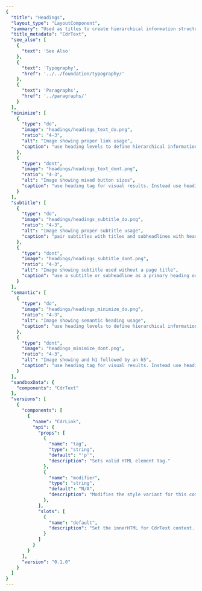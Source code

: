 ```yaml
---
{
  "title": "Headings",
  "layout_type": "LayoutComponent",
  "summary": "Used as titles to create hierarchical information structure within a page layout",
  "title_metadata": "CdrText",
  "see_also": [
    {
      "text": 'See Also'
    },
    {
      "text": 'Typography',
      "href": '../../foundation/typography/'
    },
    {
      "text": 'Paragraphs',
      "href": '../paragraphs/'
    }
  ],
  "minimize": [
    {
      "type": "do",
      "image": "headings/headings_text_do.png",
      "ratio": "4-3",
      "alt": "Image showing proper link usage",
      "caption": "use heading levels to define hierarchical information."
    },
    {
      "type": "dont",
      "image": "headings/headings_text_dont.png",
      "ratio": "4-3",
      "alt": "Image showing mixed button sizes",
      "caption": "use heading tag for visual results. Instead use heading modifiers."
    }
  ],
  "subtitle": [
    {
      "type": "do",
      "image": "headings/headings_subtitle_do.png",
      "ratio": "4-3",
      "alt": "Image showing proper subtitle usage",
      "caption": "pair subtitles with titles and subheadlines with headlines"
    },
    {
      "type": "dont",
      "image": "headings/headings_subtitle_dont.png",
      "ratio": "4-3",
      "alt": "Image showing subtitle used without a page title",
      "caption": "use a subtitle or subheadline as a primary heading or section heading."
    }
  ],
  "semantic": [
    {
      "type": "do",
      "image": "headings/headings_minimize_do.png",
      "ratio": "4-3",
      "alt": "Image showing semantic heading usage",
      "caption": "use heading levels to define hierarchical information."
    },
    {
      "type": "dont",
      "image": "headings_minimize_dont.png",
      "ratio": "4-3",
      "alt": "Image showing and h1 followed by an h5",
      "caption": "use heading tag for visual results. Instead use heading modifiers."
    }
  ],
  "sandboxData": {
    "components": "CdrText"
  },
  "versions": [
    {
      "components": [
        {
          "name": "CdrLink",
          "api": {
            "props": [
              {
                "name": "tag",
                "type": "string",
                "default": "'p'",
                "description": "Sets valid HTML element tag."
              },
              {
                "name": "modifier",
                "type": "string",
                "default": "N/A",
                "description": "Modifies the style variant for this component. Possible values: { ‘display-600’  | ‘display-700 | ‘display-800 | ‘display-900 | ‘display-1000 | ‘display-1100 | ‘display-1200 | ‘heading-300' | ‘heading-400 | ‘heading-500 | ‘heading-600 | ‘heading-700 | ‘heading-800 | ‘subheading-300 | ‘subheading-400 | ‘subheading-500 | ‘subheading-600 | }",
              },
            ],
            "slots": [
              {
                "name": "default",
                "description": "Set the innerHTML for CdrText content. This includes text and html markup."
              }
            ]
          }
        }
      ],
      "version": "0.1.0"
    }
  ]
}
---
```


<cdr-doc-tabs>
<template slot="Overview">
<cdr-doc-table-of-contents-shell>

Stuart is our first choice for larger, more expressive moments. Graphik rounds out the heading schema with smaller sizes and its simplicity allows it to play a supporting role across a wide range of projects.

**Usage Considerations**
-  Heading styles should never end with a period
-  Sentence case should be used whenever possible
-  Consider the white space around headings

## Contextual Headings

The following are recommended type styles for use at varying breakpoint sizes.

### Headline 

Use for the most prominent type style on the page in place of titles. Also, use headings rarely to emphasize important information.

<cdr-doc-example-code-pair repository-href="/src/components/text" :sandbox-data="$page.frontmatter.sandboxData" >

```html
  <cdr-text
    modifier="display-800@xs display-900">
      When you gear up, we give back
  </cdr-text>
```

</cdr-doc-example-code-pair>

### Headline/Subheadline Combination

Use when pairing with subheadlines with headline-like styles.

<cdr-doc-example-code-pair repository-href="/src/components/text" :sandbox-data="$page.frontmatter.sandboxData">

```html
  <cdr-text tag="h1" modifier="display-800@xs display-900">
    When you gear up, we give back
    <cdr-text
      class="cdr-pt-space-one-x@xs cdr-pt-space-one-and-a-half-x" 
      modifier="subheading-400@xs subheading-500">
      Treat yourself to sweet gear
    </cdr-text>
  </cdr-text>
```

</cdr-doc-example-code-pair>

### Page Title

Use for one of the most prominent type styles on the page and only once per page. Applied to level 1 headings only.


<cdr-doc-example-code-pair repository-href="/src/components/text" :sandbox-data="$page.frontmatter.sandboxData">

```html
  <cdr-text modifier="heading-700@xs heading-800">
    When you gear up, we give back
  </cdr-text>
```

</cdr-doc-example-code-pair>

### Title/Subtitle Combination

Use only when pairing subtitles with title-type styles.

<cdr-doc-example-code-pair repository-href="/src/components/text" :sandbox-data="$page.frontmatter.sandboxData">

```html
  <cdr-text modifier="heading-700@xs heading-800">
    When you gear up, we give back
    <cdr-text 
      class="cdr-pt-space-one-x@xs cdr-pt-space-one-and-a-half-x" 
      modifier="subheading-300@xs subheading-400">
      Treat yourself to sweet gear
    </cdr-text>
  </cdr-text>
```

</cdr-doc-example-code-pair>

### Section Heading

Use for headings of a section on the page.

<cdr-doc-example-code-pair repository-href="/src/components/text" :sandbox-data="$page.frontmatter.sandboxData">

```html
  <cdr-text modifier="heading-600@xs heading-700">
    When you gear up, we give back
  </cdr-text>
```

</cdr-doc-example-code-pair>

### Subsection Heading

Use for headings nested within a section of your page.

<cdr-doc-example-code-pair repository-href="/src/components/text" :sandbox-data="$page.frontmatter.sandboxData">

```html
  <cdr-text modifier="heading-400@xs heading-500">
    When you gear up, we give back
  </cdr-text>
```

</cdr-doc-example-code-pair>

### Sub-subsection Heading

Use for headings nested within a sub-section of your page.

<cdr-doc-example-code-pair repository-href="/src/components/text" :sandbox-data="$page.frontmatter.sandboxData">

```html
  <cdr-text modifier="heading-300@xs heading-400">
    When you gear up, we give back
  </cdr-text>
```

</cdr-doc-example-code-pair>

## Headings Styles

The following type styles should be used when contextual styles (above) are not being used or when supplement contextual headings are needed.

### Display 1200

<cdr-doc-example-code-pair repository-href="/src/components/text" :sandbox-data="$page.frontmatter.sandboxData">

```html
  <cdr-text modifier="display-1200">
    When you gear up, we give back
  </cdr-text>
```
</cdr-doc-example-code-pair>

### Display 1100

<cdr-doc-example-code-pair repository-href="/src/components/text" :sandbox-data="$page.frontmatter.sandboxData">

```html
  <cdr-text modifier="display-1100">
    When you gear up, we give back
  </cdr-text>
```
</cdr-doc-example-code-pair>

### Display 1000

<cdr-doc-example-code-pair repository-href="/src/components/text" :sandbox-data="$page.frontmatter.sandboxData">

```html
  <cdr-text modifier="display-1000">
    When you gear up, we give back
  </cdr-text>
```
</cdr-doc-example-code-pair>

### Display 900

<cdr-doc-example-code-pair repository-href="/src/components/text" :sandbox-data="$page.frontmatter.sandboxData">

```html
  <cdr-text modifier="display-900">
    When you gear up, we give back
  </cdr-text>
```
</cdr-doc-example-code-pair>

### Display 800

<cdr-doc-example-code-pair repository-href="/src/components/text" :sandbox-data="$page.frontmatter.sandboxData">

```html
  <cdr-text modifier="display-800">
    When you gear up, we give back
  </cdr-text>
```
</cdr-doc-example-code-pair>

### Display 700

<cdr-doc-example-code-pair repository-href="/src/components/text" :sandbox-data="$page.frontmatter.sandboxData">

```html
  <cdr-text modifier="display-700">
    When you gear up, we give back
  </cdr-text>
```
</cdr-doc-example-code-pair>

### Display 600

<cdr-doc-example-code-pair repository-href="/src/components/text" :sandbox-data="$page.frontmatter.sandboxData">

```html
  <cdr-text modifier="display-600">
    When you gear up, we give back
  </cdr-text>
```
</cdr-doc-example-code-pair>

### Heading 800

<cdr-doc-example-code-pair repository-href="/src/components/text" :sandbox-data="$page.frontmatter.sandboxData">

```html
  <cdr-text modifier="heading-800">
    When you gear up, we give back
  </cdr-text>
```
</cdr-doc-example-code-pair>

### Heading 700

<cdr-doc-example-code-pair repository-href="/src/components/text" :sandbox-data="$page.frontmatter.sandboxData">

```html
  <cdr-text modifier="heading-700">
    When you gear up, we give back
  </cdr-text>
```
</cdr-doc-example-code-pair>

### Heading 600

<cdr-doc-example-code-pair repository-href="/src/components/text" :sandbox-data="$page.frontmatter.sandboxData">

```html
  <cdr-text modifier="heading-600">
    When you gear up, we give back
  </cdr-text>
```
</cdr-doc-example-code-pair>

### Heading 500

<cdr-doc-example-code-pair repository-href="/src/components/text" :sandbox-data="$page.frontmatter.sandboxData">

```html
  <cdr-text modifier="heading-500">
    When you gear up, we give back
  </cdr-text>
```
</cdr-doc-example-code-pair>

### Heading 400

<cdr-doc-example-code-pair repository-href="/src/components/text" :sandbox-data="$page.frontmatter.sandboxData">

```html
  <cdr-text modifier="heading-400">
    When you gear up, we give back
  </cdr-text>
```
</cdr-doc-example-code-pair>

### Heading 300

<cdr-doc-example-code-pair repository-href="/src/components/text" :sandbox-data="$page.frontmatter.sandboxData">

```html
  <cdr-text modifier="heading-300">
    When you gear up, we give back
  </cdr-text>
```
</cdr-doc-example-code-pair>


### Subheading 600

<cdr-doc-example-code-pair repository-href="/src/components/text" :sandbox-data="$page.frontmatter.sandboxData">

```html
  <cdr-text modifier="heading-600">
    When you gear up, we give back
  </cdr-text>
```
</cdr-doc-example-code-pair>

### Subheading 500

<cdr-doc-example-code-pair repository-href="/src/components/text" :sandbox-data="$page.frontmatter.sandboxData">

```html
  <cdr-text modifier="heading-500">
    When you gear up, we give back
  </cdr-text>
```
</cdr-doc-example-code-pair>

### Subheading 400

<cdr-doc-example-code-pair repository-href="/src/components/text" :sandbox-data="$page.frontmatter.sandboxData">

```html
  <cdr-text modifier="heading-400">
    When you gear up, we give back
  </cdr-text>
```
</cdr-doc-example-code-pair>

### Subheading 300

<cdr-doc-example-code-pair repository-href="/src/components/text" :sandbox-data="$page.frontmatter.sandboxData">

```html
  <cdr-text modifier="heading-300">
    When you gear up, we give back
  </cdr-text>
```
</cdr-doc-example-code-pair>

## Accessibility

To ensure that usage of this component complies with accessibility guidelines:

- Use h1-h6 to identify headings (`<h1>`, `<h2>`, `<h3>`, `<h4>`, `<h5>`, and `<h6>`)
  - If additional headings are needed (`<h7>` and so on), follow the technique described on the [ARIA12: Using role=heading to identify headings](https://www.w3.org/TR/WCAG20-TECHS/ARIA12) page
- Headings are used to label page regions
  - Use the `aria-label` attribute to associate headings with their page region, as described in the [label page regions](https://www.w3.org/WAI/tutorials/page-structure/labels/#using-aria-labelledby) tutorial 
- Subheadings are not semantic headings. Subheadings may be visually styled as a heading but will not be navigable using a screen reader
- For PDF documents, follow the technique on this page: [Providing headings by marking content with heading tags in PDF documents](https://www.w3.org/TR/WCAG20-TECHS/PDF9)
- Assistive technologies skim the structure of a page:
  - Allow users to navigate to or skip over sections through the use of heading levels
  - Avoid skipping heading levels (e.g., `<h2>`  to  `<h4>` )

<br />

This component has compliance with WCAG guidelines by:

- Defining semantic heading levels with the ability to assign predefined visual heading styles to each level

</cdr-doc-table-of-contents-shell>
</template>

<template slot="Guidelines">
<cdr-doc-table-of-contents-shell>

## Use When

- Creating hierarchical structure of information in a page layout
- Improving quick scanning of page content for sighted users and screen readers

## Don't’t Use When

- Tagging as a semantic heading when an element only needs to be highlighted or emphasized within your content. Instead, use sizing modifier for this component
- Showcasing long form content. Instead use [Paragraphs](https://rei.github.io/rei-cedar-docs/components/paragraphs/)


## The Basics

- When using this component with semantic headings  from `<h1>` to `<h6>`, typographic styles set up a visual hierarchy created within CSS that helps to establish the order of importance
- Identify headings at the beginning of a section
- Position headings at or near the top of a section

<cdr-img class="cdr-doc-article-img" :src="$withBase('/headings/heading_proper-page-construction.png')" alt="image of page layout with headings"/>

## Content

- Be specific. Provide facts or information that pique user interest. Avoid broad and generic headings
- Start heading titles with strong and familiar keywords to increase scannability
- Ensure the heading works out of page context, such as in search results, social media streams, blog posts, and news feeds
  - Start with most descriptive word. For example, in a section labeled “Disaster Relief” instead of “Preparation for floods”, use “Flood preparation”
  - Avoid duplicating headings (e.g. "More Details")
- Omit needless words. Be clear and concise
- Limit heading length for improved scale across variable container widths
- Headings must:
  - Start with a capital letter
  - Capitalize proper nouns
  - Use sentence case
  - Left-align multi-line headings
  
### Do / Don’t

<do-dont :examples="$page.frontmatter.subtitle" />

## Behavior

- Minimize text overlaid on images and multicolored backgrounds, which can degrade legibility. If text is overlaid on an image:
  - Ensure an accessible contrast between the text and the background
  - Implement image text with proper HTML markup and use CSS to embed any special fonts

### Do / Don’t

<do-dont :examples="$page.frontmatter.minimize" />

## Responsiveness

Responsive heading font sizes are the default for heading levels except subheading. Refer to Overview section for more information.

## Resources

- WebAIM: [Semantic Structure](https://webaim.org/techniques/semanticstructure/)

</cdr-doc-table-of-contents-shell>
</template>

<template slot="API">
<cdr-doc-table-of-contents-shell>

## Props

<cdr-doc-api type="prop" :api-data="$page.frontmatter.versions[0].components[0].api.props" />

## Slots

<cdr-doc-api type="slot" :api-data="$page.frontmatter.versions[0].components[0].api.slots" />

## Usage

The **CdrText** component allows for styling any html element with available text styles. Visual style and semantic meaning are managed independently by providing:

- Element to the `tag` prop
- Style to the `modifier` prop

This method decouples the semantic meaning of a heading level from the visual representation.

With this decoupling, you can style other markup to look like a heading that semantically isn’t a heading. For example, you can style an `<a>` tag in a multi-level navigation as a heading.

```vue
  <cdr-text
    tag="strong"
    modifier="heading-700 heading-800@sm heading-800@md heading-800@lg"
   >
      Styled as a heading
  </cdr-text>
```

This will result in the following HTML:

```html
  <strong 
    class="
    cdr-text cdr-text-heading-700@xs
    cdr-text-heading-800” 
  >
    Styled as a heading
  </strong>
```

**CdrText** components can be nested within a parent. The below example shows a subheading properly nested within the `<h2>` tag.

```vue
  <cdr-text 
    tag="h2" 
    modifier="
      heading-700@xs 
      heading-800"
  >
    I’m a heading
    <cdr-text 
      class="
        cdr-pt-space-one-x@xs
        cdr-pt-space-one-and-a-half-x" 
      modifier="
        subheading-300@xs 
        subheading-400">
      And I’m a visual subheading
    </cdr-text>
  </cdr-text>
```

This will result in the following HTML:

```html
  <h2 
  class="
    cdr-text 
    cdr-text-heading-700@xs 
    cdr-text-heading-800">
    I’m a heading
      <span class="
        cdr-pt-space-one-x@xs 
        cdr-pt-space-one-and-a-half-x
        cdr-text 
        cdr-text-subheading-300@xs 
        cdr-text-subheading-400">
        And I’m a visual subheading
      </span>
  </h2>
```

### Responsive Headings

Heading modifiers accept any of the supported Cedar breakpoints. For more information on how breakpoints work on components, visit the [Responsive Layout](../../layout/responsive/?active-link=components-and-breakpoints) article. 

### Modifiers

The following variants are available for heading construction within the `cdr-text` modifier attribute:

#### Display

Display styles are intended to be used for titles and other larger text. Display styles are a larger weight, and therefore more bold, than headers.

*  `display-1200`
*  `display-1100`
*  `display-1000`
*  `display-900`
*  `display-800`
*  `display-700`
*  `display-600`

#### Heading

Heading styles are used to provide context and create hierarchy on a page. Whereas one display style per page is suggested, many heading styles can be used on a page for titles, articles, or topics.

*  `heading-800`
*  `heading-700`
*  `heading-600`
*  `heading-500`
*  `heading-400`
*  `heading-300`

#### Subheading

Subheading styles are intended to be paired with display and heading styles as a secondary piece of copy.

*  `subheading-600`
*  `subheading-500`
*  `subheading-400`
*  `subheading-300`


## Heading Levels

When using actual heading elements with the tag property, nest headings by their level:

- Most important heading has the level 1 (`<h1>`) and the least important heading level 6 (`<h6>`)
- Headings with an equal or higher level start a new section
- Headings with a lower level start new subsections that are part of the higher level section

Skipping heading levels can be confusing and should be avoided where possible:

- Avoid following an `<h2>` tag by an `<h4>` tag
- If an `<h4>` tag closes a previous section, follow with a `<h2>` tag to open the next section

### Exception for Fixed Page Sections

In fixed sections of the page (e.g. sidebars), heading levels **should not** change depending on the heading levels in other areas of the page. Consistency across pages is required throughout the REI digital properties as explained on the [Navigation Design Principles Confluence](https://confluence.rei.com/display/NAV/Navigation+Design+Principles) page.

</cdr-doc-table-of-contents-shell>
</template>

</cdr-doc-tabs>
